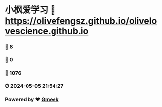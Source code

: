 # 小枫爱学习 :link: https://olivefengsz.github.io/olivelovescience.github.io 
### :page_facing_up: [8](https://olivefengsz.github.io/olivelovescience.github.io/tag.html) 
### :speech_balloon: 0 
### :hibiscus: 1076 
### :alarm_clock: 2024-05-05 21:54:27 
### Powered by :heart: [Gmeek](https://github.com/Meekdai/Gmeek)
